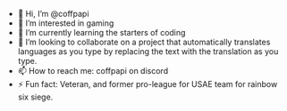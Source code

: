 - 👋 Hi, I’m @coffpapi
- 👀 I’m interested in gaming
- 🌱 I’m currently learning the starters of coding
- 💞️ I’m looking to collaborate on a project that automatically translates languages as you type by replacing the text with the translation as you type.
- 📫 How to reach me: coffpapi on discord
- ⚡ Fun fact: Veteran, and former pro-league for USAE team for rainbow six siege.

<!---
coffpapi/coffpapi is a ✨ special ✨ repository because its `README.md` (this file) appears on your GitHub profile.
You can click the Preview link to take a look at your changes.
--->
